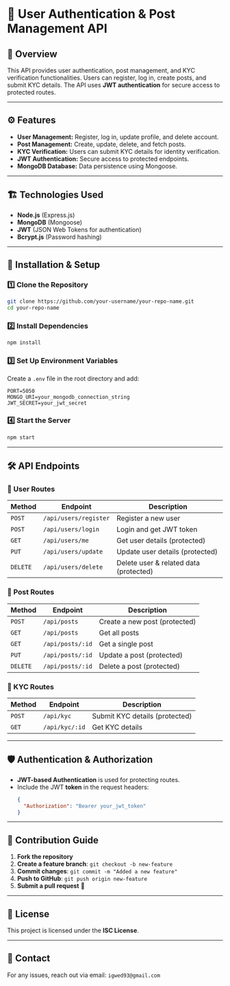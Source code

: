 # 📌 User Authentication & Post Management API

## 🚀 Overview
This API provides user authentication, post management, and KYC verification functionalities. Users can register, log in, create posts, and submit KYC details. The API uses **JWT authentication** for secure access to protected routes.

---

## ⚙️ Features
- **User Management:** Register, log in, update profile, and delete account.
- **Post Management:** Create, update, delete, and fetch posts.
- **KYC Verification:** Users can submit KYC details for identity verification.
- **JWT Authentication:** Secure access to protected endpoints.
- **MongoDB Database:** Data persistence using Mongoose.

---

## 🏗️ Technologies Used
- **Node.js** (Express.js)
- **MongoDB** (Mongoose)
- **JWT** (JSON Web Tokens for authentication)
- **Bcrypt.js** (Password hashing)

---

## 📌 Installation & Setup
### **1️⃣ Clone the Repository**
```sh
git clone https://github.com/your-username/your-repo-name.git
cd your-repo-name
```

### **2️⃣ Install Dependencies**
```sh
npm install
```

### **3️⃣ Set Up Environment Variables**
Create a `.env` file in the root directory and add:
```env
PORT=5050
MONGO_URI=your_mongodb_connection_string
JWT_SECRET=your_jwt_secret
```

### **4️⃣ Start the Server**
```sh
npm start
```

---

## 🛠 API Endpoints

### **🔹 User Routes**
| Method | Endpoint | Description |
|--------|---------|-------------|
| `POST` | `/api/users/register` | Register a new user |
| `POST` | `/api/users/login` | Login and get JWT token |
| `GET` | `/api/users/me` | Get user details (protected) |
| `PUT` | `/api/users/update` | Update user details (protected) |
| `DELETE` | `/api/users/delete` | Delete user & related data (protected) |

### **🔹 Post Routes**
| Method | Endpoint | Description |
|--------|---------|-------------|
| `POST` | `/api/posts` | Create a new post (protected) |
| `GET` | `/api/posts` | Get all posts |
| `GET` | `/api/posts/:id` | Get a single post |
| `PUT` | `/api/posts/:id` | Update a post (protected) |
| `DELETE` | `/api/posts/:id` | Delete a post (protected) |

### **🔹 KYC Routes**
| Method | Endpoint | Description |
|--------|---------|-------------|
| `POST` | `/api/kyc` | Submit KYC details (protected) |
| `GET` | `/api/kyc/:id` | Get KYC details |

---

## 🛡 Authentication & Authorization
- **JWT-based Authentication** is used for protecting routes.
- Include the JWT **token** in the request headers:
  ```json
  {
    "Authorization": "Bearer your_jwt_token"
  }
  ```

---

## 📝 Contribution Guide
1. **Fork the repository**
2. **Create a feature branch**: `git checkout -b new-feature`
3. **Commit changes**: `git commit -m "Added a new feature"`
4. **Push to GitHub**: `git push origin new-feature`
5. **Submit a pull request** 🎉

---

## 📄 License
This project is licensed under the **ISC License**.

---

## 📧 Contact
For any issues, reach out via email: `igwed93@gmail.com`

